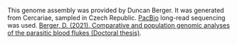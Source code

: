 This genome assembly was provided by Duncan Berger. It was generated from Cercariae, sampled in Czech Republic. [PacBio](https://www.pacb.com/) long-read sequencing was used. [Berger, D. (2021). Comparative and population genomic analyses of the parasitic blood flukes (Doctoral thesis)](https://doi.org/10.17863/CAM.86667).
